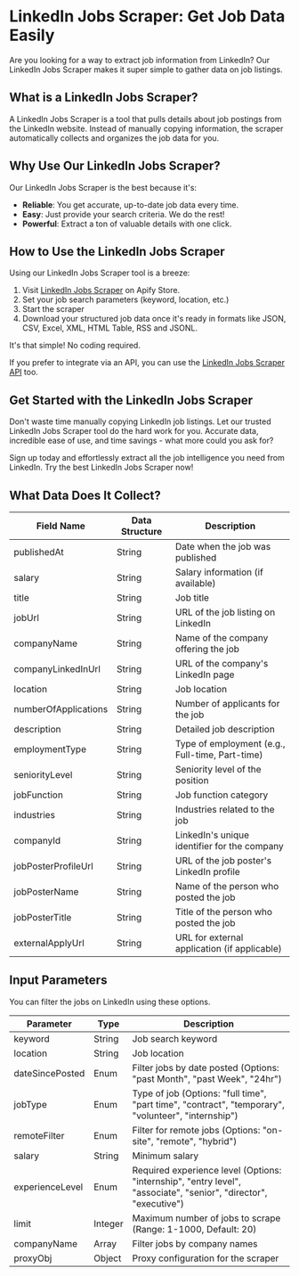 # LinkedIn Jobs Scraper: Get Job Data Easily

Are you looking for a way to extract job information from LinkedIn? Our LinkedIn Jobs Scraper makes it super simple to gather data on job listings.

## What is a LinkedIn Jobs Scraper?

A LinkedIn Jobs Scraper is a tool that pulls details about job postings from the LinkedIn website. Instead of manually copying information, the scraper automatically collects and organizes the job data for you.

## Why Use Our LinkedIn Jobs Scraper?

Our LinkedIn Jobs Scraper is the best because it's:

- **Reliable**: You get accurate, up-to-date job data every time.
- **Easy**: Just provide your search criteria. We do the rest!
- **Powerful**: Extract a ton of valuable details with one click.

## How to Use the LinkedIn Jobs Scraper

Using our LinkedIn Jobs Scraper tool is a breeze:

1. Visit [LinkedIn Jobs Scraper](https://apify.com/scrapefull/linkedin-jobs-scraper) on Apify Store.
2. Set your job search parameters (keyword, location, etc.)
3. Start the scraper
4. Download your structured job data once it's ready in formats like JSON, CSV, Excel, XML, HTML Table, RSS and JSONL.

It's that simple! No coding required. 

If you prefer to integrate via an API, you can use the [LinkedIn Jobs Scraper API](https://apify.com/scrapefull/linkedin-jobs-scraper/api) too.

## Get Started with the LinkedIn Jobs Scraper

Don't waste time manually copying LinkedIn job listings. Let our trusted LinkedIn Jobs Scraper tool do the hard work for you. Accurate data, incredible ease of use, and time savings - what more could you ask for?

Sign up today and effortlessly extract all the job intelligence you need from LinkedIn. Try the best LinkedIn Jobs Scraper now!

## What Data Does It Collect?

| Field Name           | Data Structure | Description                                        |
|----------------------|-----------------|---------------------------------------------------|
| publishedAt          | String          | Date when the job was published                    |
| salary               | String          | Salary information (if available)                  |
| title                | String          | Job title                                          |
| jobUrl               | String          | URL of the job listing on LinkedIn                 |
| companyName          | String          | Name of the company offering the job               |
| companyLinkedInUrl   | String          | URL of the company's LinkedIn page                 |
| location             | String          | Job location                                       |
| numberOfApplications | String          | Number of applicants for the job                   |
| description          | String          | Detailed job description                           |
| employmentType       | String          | Type of employment (e.g., Full-time, Part-time)    |
| seniorityLevel       | String          | Seniority level of the position                    |
| jobFunction          | String          | Job function category                              |
| industries           | String          | Industries related to the job                      |
| companyId            | String          | LinkedIn's unique identifier for the company       |
| jobPosterProfileUrl  | String          | URL of the job poster's LinkedIn profile           |
| jobPosterName        | String          | Name of the person who posted the job              |
| jobPosterTitle       | String          | Title of the person who posted the job             |
| externalApplyUrl     | String          | URL for external application (if applicable)       |

## Input Parameters
You can filter the jobs on LinkedIn using these options.

| Parameter         | Type    | Description                                                                                               |
|-------------------|---------|-----------------------------------------------------------------------------------------------------------|
| keyword           | String  | Job search keyword                                                                                        |
| location          | String  | Job location                                                                                              |
| dateSincePosted   | Enum    | Filter jobs by date posted (Options: "past Month", "past Week", "24hr")                                   |
| jobType           | Enum    | Type of job (Options: "full time", "part time", "contract", "temporary", "volunteer", "internship")       |
| remoteFilter      | Enum    | Filter for remote jobs (Options: "on-site", "remote", "hybrid")                                           |
| salary            | String  | Minimum salary                                                                                            |
| experienceLevel   | Enum    | Required experience level (Options: "internship", "entry level", "associate", "senior", "director", "executive") |
| limit             | Integer | Maximum number of jobs to scrape (Range: 1-1000, Default: 20)                                             |
| companyName       | Array   | Filter jobs by company names                                                                              |
| proxyObj          | Object  | Proxy configuration for the scraper                                                                       |

